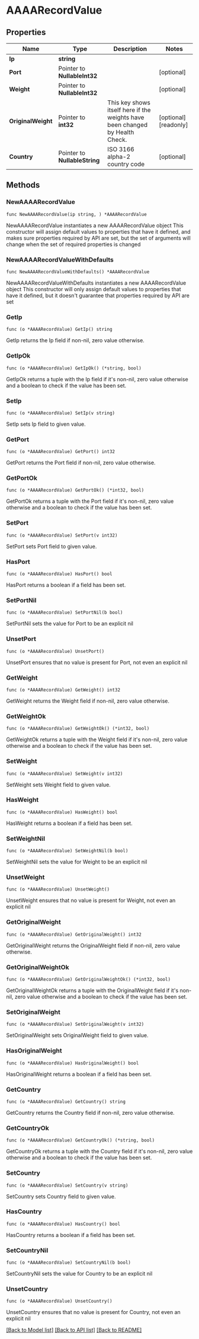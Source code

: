 # AAAARecordValue

## Properties

Name | Type | Description | Notes
------------ | ------------- | ------------- | -------------
**Ip** | **string** |  | 
**Port** | Pointer to **NullableInt32** |  | [optional] 
**Weight** | Pointer to **NullableInt32** |  | [optional] 
**OriginalWeight** | Pointer to **int32** | This key shows itself here if the weights have been changed by Health Check. | [optional] [readonly] 
**Country** | Pointer to **NullableString** | ISO 3166 alpha-2 country code | [optional] 

## Methods

### NewAAAARecordValue

`func NewAAAARecordValue(ip string, ) *AAAARecordValue`

NewAAAARecordValue instantiates a new AAAARecordValue object
This constructor will assign default values to properties that have it defined,
and makes sure properties required by API are set, but the set of arguments
will change when the set of required properties is changed

### NewAAAARecordValueWithDefaults

`func NewAAAARecordValueWithDefaults() *AAAARecordValue`

NewAAAARecordValueWithDefaults instantiates a new AAAARecordValue object
This constructor will only assign default values to properties that have it defined,
but it doesn't guarantee that properties required by API are set

### GetIp

`func (o *AAAARecordValue) GetIp() string`

GetIp returns the Ip field if non-nil, zero value otherwise.

### GetIpOk

`func (o *AAAARecordValue) GetIpOk() (*string, bool)`

GetIpOk returns a tuple with the Ip field if it's non-nil, zero value otherwise
and a boolean to check if the value has been set.

### SetIp

`func (o *AAAARecordValue) SetIp(v string)`

SetIp sets Ip field to given value.


### GetPort

`func (o *AAAARecordValue) GetPort() int32`

GetPort returns the Port field if non-nil, zero value otherwise.

### GetPortOk

`func (o *AAAARecordValue) GetPortOk() (*int32, bool)`

GetPortOk returns a tuple with the Port field if it's non-nil, zero value otherwise
and a boolean to check if the value has been set.

### SetPort

`func (o *AAAARecordValue) SetPort(v int32)`

SetPort sets Port field to given value.

### HasPort

`func (o *AAAARecordValue) HasPort() bool`

HasPort returns a boolean if a field has been set.

### SetPortNil

`func (o *AAAARecordValue) SetPortNil(b bool)`

 SetPortNil sets the value for Port to be an explicit nil

### UnsetPort
`func (o *AAAARecordValue) UnsetPort()`

UnsetPort ensures that no value is present for Port, not even an explicit nil
### GetWeight

`func (o *AAAARecordValue) GetWeight() int32`

GetWeight returns the Weight field if non-nil, zero value otherwise.

### GetWeightOk

`func (o *AAAARecordValue) GetWeightOk() (*int32, bool)`

GetWeightOk returns a tuple with the Weight field if it's non-nil, zero value otherwise
and a boolean to check if the value has been set.

### SetWeight

`func (o *AAAARecordValue) SetWeight(v int32)`

SetWeight sets Weight field to given value.

### HasWeight

`func (o *AAAARecordValue) HasWeight() bool`

HasWeight returns a boolean if a field has been set.

### SetWeightNil

`func (o *AAAARecordValue) SetWeightNil(b bool)`

 SetWeightNil sets the value for Weight to be an explicit nil

### UnsetWeight
`func (o *AAAARecordValue) UnsetWeight()`

UnsetWeight ensures that no value is present for Weight, not even an explicit nil
### GetOriginalWeight

`func (o *AAAARecordValue) GetOriginalWeight() int32`

GetOriginalWeight returns the OriginalWeight field if non-nil, zero value otherwise.

### GetOriginalWeightOk

`func (o *AAAARecordValue) GetOriginalWeightOk() (*int32, bool)`

GetOriginalWeightOk returns a tuple with the OriginalWeight field if it's non-nil, zero value otherwise
and a boolean to check if the value has been set.

### SetOriginalWeight

`func (o *AAAARecordValue) SetOriginalWeight(v int32)`

SetOriginalWeight sets OriginalWeight field to given value.

### HasOriginalWeight

`func (o *AAAARecordValue) HasOriginalWeight() bool`

HasOriginalWeight returns a boolean if a field has been set.

### GetCountry

`func (o *AAAARecordValue) GetCountry() string`

GetCountry returns the Country field if non-nil, zero value otherwise.

### GetCountryOk

`func (o *AAAARecordValue) GetCountryOk() (*string, bool)`

GetCountryOk returns a tuple with the Country field if it's non-nil, zero value otherwise
and a boolean to check if the value has been set.

### SetCountry

`func (o *AAAARecordValue) SetCountry(v string)`

SetCountry sets Country field to given value.

### HasCountry

`func (o *AAAARecordValue) HasCountry() bool`

HasCountry returns a boolean if a field has been set.

### SetCountryNil

`func (o *AAAARecordValue) SetCountryNil(b bool)`

 SetCountryNil sets the value for Country to be an explicit nil

### UnsetCountry
`func (o *AAAARecordValue) UnsetCountry()`

UnsetCountry ensures that no value is present for Country, not even an explicit nil

[[Back to Model list]](HOW-TO.md#documentation-for-models) [[Back to API list]](HOW-TO.md#documentation-for-api-endpoints) [[Back to README]](HOW-TO.md)


